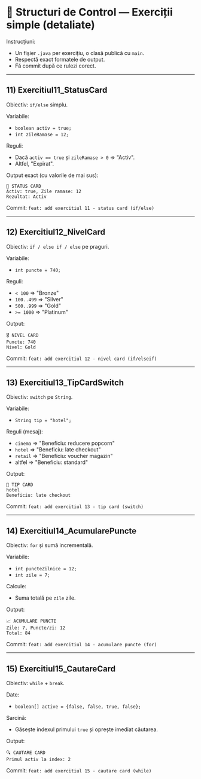 # 🧪 Structuri de Control — Exerciții simple (detaliate)

Instrucțiuni:

- Un fișier `.java` per exercițiu, o clasă publică cu `main`.
- Respectă exact formatele de output.
- Fă commit după ce rulezi corect.

---

## 11) Exercitiul11_StatusCard

Obiectiv: `if/else` simplu.

Variabile:

- `boolean activ = true;`
- `int zileRamase = 12;`

Reguli:

- Dacă `activ == true` și `zileRamase > 0` => "Activ".
- Altfel, "Expirat".

Output exact (cu valorile de mai sus):

```
📇 STATUS CARD
Activ: true, Zile ramase: 12
Rezultat: Activ
```

Commit: `feat: add exercitiul 11 - status card (if/else)`

---

## 12) Exercitiul12_NivelCard

Obiectiv: `if / else if / else` pe praguri.

Variabile:

- `int puncte = 740;`

Reguli:

- `< 100` => "Bronze"
- `100..499` => "Silver"
- `500..999` => "Gold"
- `>= 1000` => "Platinum"

Output:

```
🎖️ NIVEL CARD
Puncte: 740
Nivel: Gold
```

Commit: `feat: add exercitiul 12 - nivel card (if/elseif)`

---

## 13) Exercitiul13_TipCardSwitch

Obiectiv: `switch` pe `String`.

Variabile:

- `String tip = "hotel";`

Reguli (mesaj):

- `cinema` => "Beneficiu: reducere popcorn"
- `hotel` => "Beneficiu: late checkout"
- `retail` => "Beneficiu: voucher magazin"
- altfel => "Beneficiu: standard"

Output:

```
🎫 TIP CARD
hotel
Beneficiu: late checkout
```

Commit: `feat: add exercitiul 13 - tip card (switch)`

---

## 14) Exercitiul14_AcumularePuncte

Obiectiv: `for` și sumă incrementală.

Variabile:

- `int puncteZilnice = 12;`
- `int zile = 7;`

Calcule:

- Suma totală pe `zile` zile.

Output:

```
📈 ACUMULARE PUNCTE
Zile: 7, Puncte/zi: 12
Total: 84
```

Commit: `feat: add exercitiul 14 - acumulare puncte (for)`

---

## 15) Exercitiul15_CautareCard

Obiectiv: `while` + `break`.

Date:

- `boolean[] active = {false, false, true, false};`

Sarcină:

- Găsește indexul primului `true` și oprește imediat căutarea.

Output:

```
🔍 CAUTARE CARD
Primul activ la index: 2
```

Commit: `feat: add exercitiul 15 - cautare card (while)`
